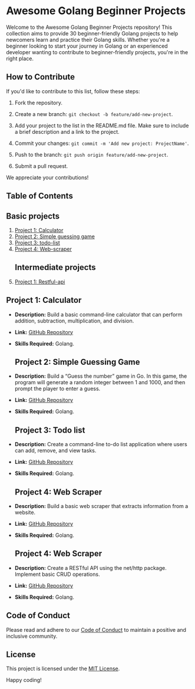 # Awesome Golang Beginner Projects

Welcome to the Awesome Golang Beginner Projects repository! This collection aims to provide 30 beginner-friendly Golang projects to help newcomers learn and practice their Golang skills. Whether you're a beginner looking to start your journey in Golang or an experienced developer wanting to contribute to beginner-friendly projects, you're in the right place.

## How to Contribute

If you'd like to contribute to this list, follow these steps:

1. Fork the repository.

2. Create a new branch: `git checkout -b feature/add-new-project`.

3. Add your project to the list in the README.md file. Make sure to include a brief description and a link to the project.

4. Commit your changes: `git commit -m 'Add new project: ProjectName'`.

5. Push to the branch: `git push origin feature/add-new-project`.

6. Submit a pull request.

We appreciate your contributions!

## Table of Contents
   ## Basic projects
1. [Project 1: Calculator](#project-1-calculator)
2. [Project 2: Simple guessing game](#project-2-simple-guessing-game)
3. [Project 3: todo-list](#project-3-todo-list)
4. [Project 4: Web-scraper](#project-4-web-scraper)
   <!-- Add more projects here -->
   ## Intermediate projects
1. [Project 1: Restful-api](#project-1-restful-apo)
   
## Project 1: Calculator

- **Description:** Build a basic command-line calculator that can perform addition, subtraction, multiplication, and division.
- **Link:** [GitHub Repository](https://github.com/Opssy/Goprojects4beginners/tree/main/calculator)
- **Skills Required:** Golang.

  ## Project 2: Simple Guessing Game

- **Description:** Build a “Guess the number” game in Go. In this game, the program will generate a random integer between 1 and 1000, and then prompt the player to enter a guess.
- **Link:** [GitHub Repository](https://github.com/Opssy/Goprojects4beginners/tree/main/2.guess-number)
- **Skills Required:** Golang.

  ## Project 3: Todo list

- **Description:** Create a command-line to-do list application where users can add, remove, and view tasks.
- **Link:** [GitHub Repository](https://github.com/Opssy/Goprojects4beginners/tree/main/3.todo-list)
- **Skills Required:** Golang.
  
    ## Project 4: Web Scraper

- **Description:** Build a basic web scraper that extracts information from a website.
- **Link:** [GitHub Repository](https://github.com/Opssy/Goprojects4beginners/tree/main/basic-project/4.web-scrapping)
- **Skills Required:** Golang.

   ## Project 4: Web Scraper

- **Description:** Create a RESTful API using the net/http package. Implement basic CRUD operations.
- **Link:** [GitHub Repository](https://github.com/Opssy/Goprojects4beginners/tree/main/)
- **Skills Required:** Golang.
<!-- Add more projects with the same format -->

## Code of Conduct

Please read and adhere to our [Code of Conduct](CODE_OF_CONDUCT.md) to maintain a positive and inclusive community.

## License

This project is licensed under the [MIT License](LICENSE).

Happy coding!


